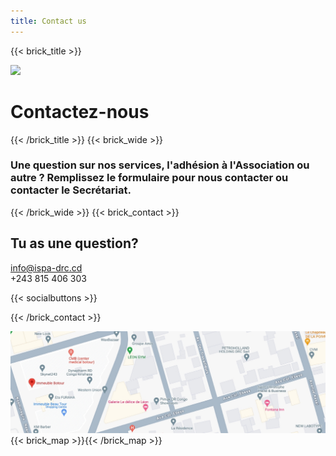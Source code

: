 ```yaml
---
title: Contact us
---
```

{{< brick_title >}}

![](/uploads/photos/bricks.png)

# Contactez-nous

{{< /brick_title >}}
{{< brick_wide >}}

### Une question sur nos services, l'adhésion à l'Association ou autre ? Remplissez le formulaire pour nous contacter ou contacter le Secrétariat.

{{< /brick_wide >}}
{{< brick_contact >}}

## Tu as une question?

info@ispa-drc.cd  
+243 815 406 303

{{< socialbuttons >}}

{{< /brick_contact >}}

![ISPA-DRC Location](/static/uploads/map2.jpg)
{{< brick_map >}}{{< /brick_map >}}
